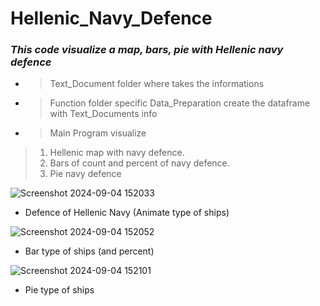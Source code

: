 # Hellenic_Navy_Defence
### **_This code visualize a map, bars, pie with Hellenic navy defence_**

*  > Text_Document folder where takes the informations
*   >  Function folder specific Data_Preparation create the dataframe with Text_Documents info
*   > Main Program visualize
   > 1) Hellenic map with navy defence.
   > 2) Bars of count and percent of navy defence.
   > 3) Pie navy defence

![Screenshot 2024-09-04 152033](https://github.com/user-attachments/assets/f16b6007-b18c-4b76-901c-23684ffe36ad)
- Defence of Hellenic Navy (Animate type of ships)

![Screenshot 2024-09-04 152052](https://github.com/user-attachments/assets/b257c5ca-9c83-408d-8de5-dc91ce61b36e)
- Bar type of ships (and percent)

![Screenshot 2024-09-04 152101](https://github.com/user-attachments/assets/0888dd57-14ae-478b-84e3-ff0c49beb571)
- Pie type of ships
